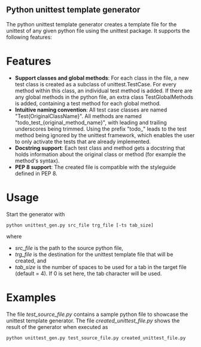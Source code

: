 ## Python unittest template generator ##
The python unittest template generator creates a template file for the unittest of any given python file using the unittest package. It supports the following features:

# Features #
- **Support classes and global methods**: For each class in the file, a new test class is created as a subclass of unittest.TestCase. For every method within this class, an individual test method is added. If there are any global methods in the python file, an extra class TestGlobalMethods is added, containing a test method for each global method.
- **Intuitive naming convention**: All test case classes are named "Test{OriginalClassName}". All methods are named "todo_test_{original_method_name}", with leading and trailing underscores being trimmed. Using the prefix "todo_" leads to the test method being ignored by the unittest framework, which enables the user to only activate the tests that are already implemented.
- **Docstring support**: Each test class and method gets a docstring that holds information about the original class or method (for example the method's syntax).
- **PEP 8 support**: The created file is compatible with the styleguide defined in PEP 8.

# Usage #
Start the generator with
````
python unittest_gen.py src_file trg_file [-ts tab_size]
````
where
- *src_file* is the path to the source python file, 
- *trg_file* is the destination for the unittest template file that will be created, and
- *tab_size* is the number of spaces to be used for a tab in the target file (default = 4). If 0 is set here, the tab character will be used.

# Examples #
The file *test_source_file.py* contains a sample python file to showcase the unittest template generator. The file *created_unittest_file.py* shows the result of the generator when executed as
````
python unittest_gen.py test_source_file.py created_unittest_file.py
````
